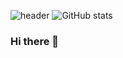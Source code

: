 ![header](https://capsule-render.vercel.app/api?type=waving&color=gradient&height=200&section=header&text=capsule%20render&fontSize=70)
![GitHub stats](https://github-readme-stats.vercel.app/api?username=iamjaeeuncho&theme=default_repocard&show_icons=true)

### Hi there 👋

<!--
**iamjaeeuncho/iamjaeeuncho** is a ✨ _special_ ✨ repository because its `README.md` (this file) appears on your GitHub profile.

Here are some ideas to get you started:

- 🔭 I’m currently working on ...
- 🌱 I’m currently learning ...
- 👯 I’m looking to collaborate on ...
- 🤔 I’m looking for help with ...
- 💬 Ask me about ...
- 📫 How to reach me: ...
- 😄 Pronouns: ...
- ⚡ Fun fact: ...
-->
